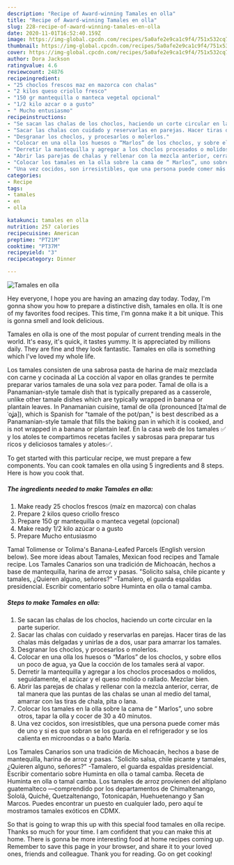```yaml
---
description: "Recipe of Award-winning Tamales en olla"
title: "Recipe of Award-winning Tamales en olla"
slug: 228-recipe-of-award-winning-tamales-en-olla
date: 2020-11-01T16:52:40.159Z
image: https://img-global.cpcdn.com/recipes/5a0afe2e9ca1c9f4/751x532cq70/tamales-en-olla-foto-principal.jpg
thumbnail: https://img-global.cpcdn.com/recipes/5a0afe2e9ca1c9f4/751x532cq70/tamales-en-olla-foto-principal.jpg
cover: https://img-global.cpcdn.com/recipes/5a0afe2e9ca1c9f4/751x532cq70/tamales-en-olla-foto-principal.jpg
author: Dora Jackson
ratingvalue: 4.6
reviewcount: 24876
recipeingredient:
- "25 choclos frescos maz en mazorca con chalas"
- "2 kilos queso criollo fresco"
- "150 gr mantequilla o manteca vegetal opcional"
- "1/2 kilo azcar o a gusto"
- " Mucho entusiasmo"
recipeinstructions:
- "Se sacan las chalas de los choclos, haciendo un corte circular en la parte superior."
- "Sacar las chalas con cuidado y reservarlas en parejas. Hacer tiras de las chalas más delgadas y unirlas de a dos, usar para amarrar los tamales."
- "Desgranar los choclos, y procesarlos o molerlos."
- "Colocar en una olla los huesos o “Marlos” de los choclos, y sobre ellos un poco de agua, ya Que la cocción de los tamales será al vapor."
- "Derretir la mantequilla y agregar a los choclos procesados o molidos, seguidamente, el azúcar y el queso molido o rallado. Mezclar bien."
- "Abrir las parejas de chalas y rellenar con la mezcla anterior, cerrar, de tal manera que las puntas de las chalas se unan al medio del tamal, amarrar con las tiras de chala, pita o lana."
- "Colocar los tamales en la olla sobre la cama de “ Marlos”, uno sobre otros, tapar la olla y cocer de 30 a 40 minutos."
- "Una vez cocidos, son irresistibles, que una persona puede comer más de uno y si es que sobran se los guarda en el refrigerador y se los calienta en microondas o a baño María."
categories:
- Recipe
tags:
- tamales
- en
- olla

katakunci: tamales en olla 
nutrition: 257 calories
recipecuisine: American
preptime: "PT21M"
cooktime: "PT37M"
recipeyield: "3"
recipecategory: Dinner

---
```



![Tamales en olla](https://img-global.cpcdn.com/recipes/5a0afe2e9ca1c9f4/751x532cq70/tamales-en-olla-foto-principal.jpg)

Hey everyone, I hope you are having an amazing day today. Today, I'm gonna show you how to prepare a distinctive dish, tamales en olla. It is one of my favorites food recipes. This time, I'm gonna make it a bit unique. This is gonna smell and look delicious.

Tamales en olla is one of the most popular of current trending meals in the world. It's easy, it's quick, it tastes yummy. It is appreciated by millions daily. They are fine and they look fantastic. Tamales en olla is something which I've loved my whole life.

Los tamales consisten de una sabrosa pasta de harina de maíz mezclada con carne y cocinada al La cocción al vapor en ollas grandes te permite preparar varios tamales de una sola vez para poder. Tamal de olla is a Panamanian-style tamale dish that is typically prepared as a casserole, unlike other tamale dishes which are typically wrapped in banana or plantain leaves. In Panamanian cuisine, tamal de olla (pronounced [taˈmal de ˈoʝa]), which is Spanish for &#34;tamale of the pot/pan,&#34; is best described as a Panamanian-style tamale that fills the baking pan in which it is cooked, and is not wrapped in a banana or plantain leaf. En la casa web de los tamales ✅ y los atoles te compartimos recetas faciles y sabrosas para preparar tus ricos y deliciosos tamales y atoles✅.


To get started with this particular recipe, we must prepare a few components. You can cook tamales en olla using 5 ingredients and 8 steps. Here is how you cook that.

<!--inarticleads1-->

##### The ingredients needed to make Tamales en olla:

1. Make ready 25 choclos frescos (maíz en mazorca) con chalas
1. Prepare 2 kilos queso criollo fresco
1. Prepare 150 gr mantequilla o manteca vegetal (opcional)
1. Make ready 1/2 kilo azúcar o a gusto
1. Prepare  Mucho entusiasmo


Tamal Tolimense or Tolima&#39;s Banana-Leafed Parcels (English version below). See more ideas about Tamales, Mexican food recipes and Tamale recipe. Los Tamales Canarios son una tradición de Michoacán, hechos a base de mantequilla, harina de arroz y pasas. &#34;Solicito salsa, chile picante y tamales, ¿Quieren alguno, señores?&#34; -Tamalero, el guarda espaldas presidencial. Escribir comentario sobre Huminta en olla o tamal camba. 

<!--inarticleads2-->

##### Steps to make Tamales en olla:

1. Se sacan las chalas de los choclos, haciendo un corte circular en la parte superior.
1. Sacar las chalas con cuidado y reservarlas en parejas. Hacer tiras de las chalas más delgadas y unirlas de a dos, usar para amarrar los tamales.
1. Desgranar los choclos, y procesarlos o molerlos.
1. Colocar en una olla los huesos o “Marlos” de los choclos, y sobre ellos un poco de agua, ya Que la cocción de los tamales será al vapor.
1. Derretir la mantequilla y agregar a los choclos procesados o molidos, seguidamente, el azúcar y el queso molido o rallado. Mezclar bien.
1. Abrir las parejas de chalas y rellenar con la mezcla anterior, cerrar, de tal manera que las puntas de las chalas se unan al medio del tamal, amarrar con las tiras de chala, pita o lana.
1. Colocar los tamales en la olla sobre la cama de “ Marlos”, uno sobre otros, tapar la olla y cocer de 30 a 40 minutos.
1. Una vez cocidos, son irresistibles, que una persona puede comer más de uno y si es que sobran se los guarda en el refrigerador y se los calienta en microondas o a baño María.


Los Tamales Canarios son una tradición de Michoacán, hechos a base de mantequilla, harina de arroz y pasas. &#34;Solicito salsa, chile picante y tamales, ¿Quieren alguno, señores?&#34; -Tamalero, el guarda espaldas presidencial. Escribir comentario sobre Huminta en olla o tamal camba. Receta de Huminta en olla o tamal camba. Los tamales de arroz provienen del altiplano guatemalteco —comprendido por los departamentos de Chimaltenango, Sololá, Quiché, Quetzaltenango, Totonicapán, Huehuetenango y San Marcos. Puedes encontrar un puesto en cualquier lado, pero aquí te mostramos tamales exóticos en CDMX. 

So that is going to wrap this up with this special food tamales en olla recipe. Thanks so much for your time. I am confident that you can make this at home. There is gonna be more interesting food at home recipes coming up. Remember to save this page in your browser, and share it to your loved ones, friends and colleague. Thank you for reading. Go on get cooking!
